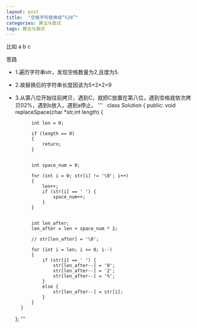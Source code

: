 ```yaml
---
layout: post
title:  "空格字符替换成“%20”"
categories: 算法与面试
tags: 算法与面试
---
```





比如 a b c

思路

- 1.遍历字符串str，发现空格数量为2,且度为5.
- 2.故替换后的字符串长度因该为5+2*2=9
- 3.从第八位开始往前拷贝，遇到C，就把C放置在第八位，遇到空格就依次拷贝02%，遇到b放入，遇到a停止。
'''
   class Solution {
		public:
   	 		void replaceSpace(char *str,int length) {
 
			int len = 0;
			
			if (length == 0)
			{
				return;
			}
	
	
			int space_num = 0;
	
			for (int i = 0; str[i] != '\0'; i++) 
	        {
				len++;
				if (str[i] == ' ') {
					space_num++;
				}
			}
	
	
			int len_after;
			len_after = len + space_num * 2;
	
			// str[len_after] = '\0';
	
			for (int i = len; i >= 0; i--) 
	        {
				if (str[i] == ' ') {
					str[len_after--] = '0';
					str[len_after--] = '2';
					str[len_after--] = '%';
				}
				else {
					str[len_after--] = str[i];
				}
			}
	    }
    };
'''
